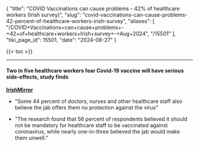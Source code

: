 {
  "title": "COVID Vaccinations can cause problems - 42% of healthcare workers (Irish survey)",
  "slug": "covid-vaccinations-can-cause-problems-42-percent-of-healthcare-workers-irish-survey",
  "aliases": [
    "/COVID+Vaccinations+can+cause+problems+-+42+of+healthcare+workers+Irish+survey+-+Aug+2024",
    "/15501"
  ],
  "tiki_page_id": 15501,
  "date": "2024-08-27"
}

{{< toc >}}

---

#### Two in five healthcare workers fear Covid-19 vaccine will have serious side-effects, study finds

 **[IrishMirror](https://www.irishmirror.ie/news/irish-news/two-five-healthcare-workers-fear-33529054?utm_source=substack&utm_medium=email)** 

* "Some 44 percent of doctors, nurses and other healthcare staff also believe the jab offers them no protection against the virus"

* "The research found that 56 percent of respondents believed it should not be mandatory for healthcare staff to be vaccinated against coronavirus, while nearly one-in-three believed the jab would make them unwell."
